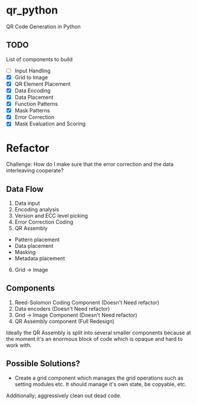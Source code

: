 # qr_python
QR Code Generation in Python


## TODO

List of components to build
- [ ] Input Handling
- [x] Grid to Image
- [x] QR Element Placement
- [x] Data Encoding
- [x] Data Placement
- [x] Function Patterns
- [x] Mask Patterns
- [x] Error Correction
- [x] Mask Evaluation and Scoring

# Refactor
Challenge: How do I make sure that the error correction and the data interleaving cooperate?

## Data Flow
1. Data input
2. Encoding analysis
3. Version and ECC level picking
4. Error Correction Coding
5. QR Assembly
  - Pattern placement
  - Data placement
  - Masking
  - Metadata placement
6. Grid -> Image

## Components
1. Reed-Solomon Coding Component  (Doesn't Need refactor)
2. Data encoders                  (Doesn't Need refactor)
3. Grid -> Image Component        (Doesn't Need refactor)
4. QR Assembly component          (Full Redesign)

Ideally the QR Assembly is split into several smaller components because at the moment it's an enormous block of code which is opaque and hard to work with.

## Possible Solutions?
- Create a grid component which manages the grid operations such as setting modules etc. It should manage it's own state, be copyable, etc.

Additionally; aggressively clean out dead code.
